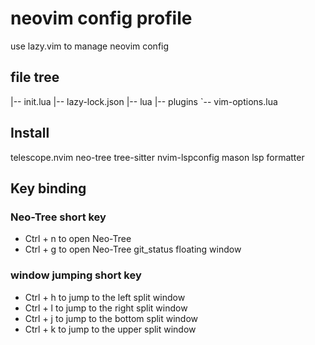 # neovim config profile

use lazy.vim to manage neovim config

## file tree

|-- init.lua
|-- lazy-lock.json
|-- lua
    |-- plugins
    `-- vim-options.lua


## Install

telescope.nvim
neo-tree
tree-sitter
nvim-lspconfig
mason
lsp
formatter

## Key binding

### Neo-Tree short key

- Ctrl + n to open Neo-Tree
- Ctrl + g to open Neo-Tree git_status floating window

### window jumping short key

- Ctrl + h to jump to the left split window
- Ctrl + l to jump to the right split window
- Ctrl + j to jump to the bottom split window
- Ctrl + k to jump to the upper split window
